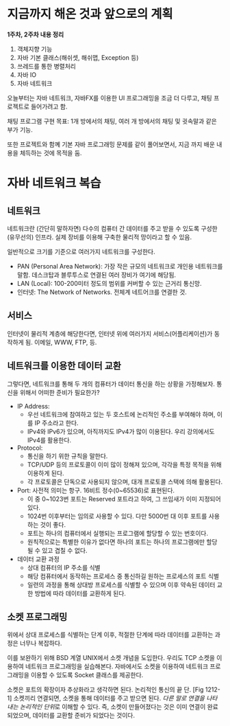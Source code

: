 # 지금까지 해온 것과 앞으로의 계획
**1주차, 2주차 내용 정리**
1. 객체지향 기능
2. 자바 기본 클래스(해쉬셋, 해쉬맵, Exception 등)
3. 쓰레드를 통한 병렬처리
4. 자바 IO
5. 자바 네트워크

오늘부터는 자바 네트워크, 자바FX를 이용한 UI 프로그래밍을 조금 더 다루고,
채팅 프로젝트로 들어가려고 함.

채팅 프로그램 구현 목표: 1개 방에서의 채팅, 여러 개 방에서의 채팅 및
귓속말과 같은 부가 기능.

또한 프로젝트와 함꼐 기본 자바 프로그래밍 문제를 같이 풀어보면서, 지금 까지
배운 내용을 체득하는 것에 목적을 둠.

# 자바 네트워크 복습
## 네트워크
네트워크란 (간단히 말하자면) 다수의 컴퓨터 간 데이터를 주고 받을 수 있도록 구성한 (유무선의) 인프라. 실제 장비를 이용해 구축한 물리적 망이라고 할 수 있음.

일반적으로 크기를 기준으로 여러가지 네트워크를 구성한다.
- PAN (Personal Area Network): 가장 작은 규모의 네트워크로 개인용 네트워크를 말함. 데스크탑과 블루투스로 연결된 여러 장비가 여기에 해당됨. 
- LAN (Local): 100-200미터 정도의 범위를 커버할 수 있는 근거리 통신망.
- 인터넷: The Network of Networks. 전체계 네트어크를 연결한 것.

## 서비스
인터넷이 물리적 계층에 해당한다면, 인터넷 위에 여러가지 서비스(어플리케이션)가 동작하게 됨. 이메일, WWW, FTP, 등.

## 네트워크를 이용한 데이터 교환
그렇다면, 네트워크를 통해 두 개의 컴퓨터가 데이터 통신을 하는 상황을 가정해보자. 통신을 위해서 어떠한 준비가 필요한가?

* IP Address:
  - 우선 네트워크에 참여하고 있는 두 호스트에 논리적인 주소를 부여해야 하며, 이를 IP 주소라고 한다.
  - IPv4와 IPv6가 있으며, 아직까지도 IPv4가 많이 이용된다. 우리 강의에서도 IPv4를 활용한다.
* Protocol:
  - 통신을 하기 위한 규칙을 말한다.
  - TCP/UDP 등의 프로토콜이 이미 많이 정해져 있으며, 각각을 특정 목적을 위해 이용하게 된다.
  - 각 프로토콜은 단독으로 사용되지 않으며, 대개 프로토콜 스택에 의해 활용된다.
* Port: 사전적 의미는 항구. 16비트 정수(0~65536)로 표현된다.
  - 이 중 0~1023번 포트는 Reserved 포트라고 하여, 그 쓰임새가 이미 지정되어 있다.
  - 1024번 이후부터는 임의로 사용할 수 있다. 다만 5000번 대 이후 포트를 사용하는 것이 좋다.
  - 포트는 하나의 컴퓨터에서 실행되는 프로그램에 할당할 수 있는 번호이다.
  - 원칙적으로는 특별한 이유가 없다면 하나의 포트는 하나의 프로그램에만 할당될 수 있고 겹칠 수 없다.
* 데이터 교환 과정
  - 상대 컴퓨터의 IP 주소를 식별
  - 해당 컴퓨터에서 동작하는 프로세스 중 통신하길 원하는 프로세스의 포트 식별
  - 일련의 과정을 통해 상대방 프로세스를 식별할 수 있으며 이후 약속된 데이터 교한 방법에 따라 데이터를 교환하게 된다.

## 소켓 프로그래밍
위에서 상대 프로세스를 식별하는 단계 이후, 적절한 단계에 따라 데이터를 교환하는 과정은 너무나 복잡하다. 

이를 보완하기 위해 BSD 계열 UNIX에서 소켓 개념을 도입한다. 우리도 TCP 소켓을 이용하여 네트워크 프로그래밍을 실습해본다. 자바에서도 소켓을 이용하여 네트워크 프로그래밍을 이용할 수 있도록 Socket 클래스를 제공한다.

소켓은 포트의 확장이자 추상화라고 생각하면 된다. 논리적인 통신의 끝 단. [Fig 1212-1]
소켓끼리 연결되면, 소켓을 통해 데이터를 주고 받으면 된다. *다른 말로 연결을 나타내는 논리적인 단위*로 이해할 수 있다. 즉, 소켓이 만들어졌다는 것은
이미 연결이 완료되었으며, 데이터를 교환할 준비가 되었다는 것이다.


